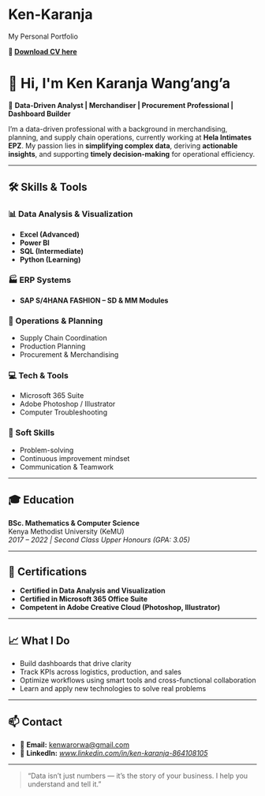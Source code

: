 # Ken-Karanja
My Personal Portfolio

**📁 [Download CV here](Karanja-CV-06-aug-25.docx)**

# 👋 Hi, I'm Ken Karanja Wang’ang’a

🎯 **Data-Driven Analyst | Merchandiser | Procurement Professional | Dashboard Builder**

I’m a data-driven professional with a background in merchandising, planning, and supply chain operations, currently working at **Hela Intimates EPZ**. My passion lies in **simplifying complex data**, deriving **actionable insights**, and supporting **timely decision-making** for operational efficiency.

---

## 🛠️ Skills & Tools

### 📊 Data Analysis & Visualization
- **Excel (Advanced)**
- **Power BI**
- **SQL (Intermediate)**
- **Python (Learning)**

### 🏭 ERP Systems
- **SAP S/4HANA FASHION – SD & MM Modules**

### 🔄 Operations & Planning
- Supply Chain Coordination  
- Production Planning  
- Procurement & Merchandising

### 💻 Tech & Tools
- Microsoft 365 Suite  
- Adobe Photoshop / Illustrator  
- Computer Troubleshooting

### 🤝 Soft Skills
- Problem-solving  
- Continuous improvement mindset  
- Communication & Teamwork

---

## 🎓 Education

**BSc. Mathematics & Computer Science**  
Kenya Methodist University (KeMU)  
*2017 – 2022 | Second Class Upper Honours (GPA: 3.05)*

---

## 📜 Certifications

- **Certified in Data Analysis and Visualization**
- **Certified in Microsoft 365 Office Suite**
- **Competent in Adobe Creative Cloud (Photoshop, Illustrator)**

---

## 📈 What I Do

- Build dashboards that drive clarity  
- Track KPIs across logistics, production, and sales  
- Optimize workflows using smart tools and cross-functional collaboration  
- Learn and apply new technologies to solve real problems  

---

## 📫 Contact

- 📧 **Email:** [kenwarorwa@gmail.com](mailto:kenwarorwa@gmail.com)  
- 🔗 **LinkedIn:** *www.linkedin.com/in/ken-karanja-864108105*  
<!-- - 📱 **Mobile:** +254 702 613 834  *(Consider if public sharing is okay)* -->

---

> “Data isn’t just numbers — it’s the story of your business. I help you understand and tell it.”


